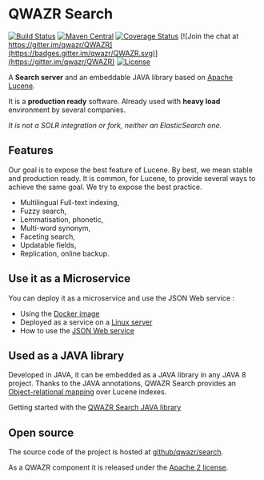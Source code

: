 QWAZR Search
============

[![Build Status](https://travis-ci.org/qwazr/search.svg?branch=master)](https://travis-ci.org/qwazr/search)
[![Maven Central](https://maven-badges.herokuapp.com/maven-central/com.qwazr/qwazr-search/badge.svg)](https://maven-badges.herokuapp.com/maven-central/com.qwazr/qwazr-search)
[![Coverage Status](https://coveralls.io/repos/github/qwazr/search/badge.svg?branch=master)](https://coveralls.io/github/qwazr/search?branch=master)
[![Join the chat at https://gitter.im/qwazr/QWAZR](https://badges.gitter.im/qwazr/QWAZR.svg)](https://gitter.im/qwazr/QWAZR)
[![License](https://img.shields.io/badge/license-Apache%202.0-blue.svg)](https://opensource.org/licenses/Apache-2.0)

A **Search server** and an embeddable JAVA library
based on [Apache Lucene](http://lucene.apache.org/core).

It is a **production ready** software.
Already used with **heavy load** environment by several companies.

*It is not a SOLR integration or fork, neither an ElasticSearch one.*

Features
--------
Our goal is to expose the best feature of Lucene. By best, we mean stable and production ready.
It is common, for Lucene, to provide several ways to achieve the same goal. We try to expose the best practice.

- Multilingual Full-text indexing,
- Fuzzy search,
- Lemmatisation, phonetic,
- Multi-word synonym,
- Faceting search,
- Updatable fields,
- Replication, online backup.

Use it as a Microservice
------------------------
You can deploy it as a microservice and use the JSON Web service :
- Using the [Docker image](usage/docker.md)
- Deployed as a service on a [Linux server](usage/linux.md)
- How to use the [JSON Web service](usage/webservice.md)

Used as a JAVA library
----------------------
Developed in JAVA, it can be embedded as a JAVA library in any JAVA 8 project.
Thanks to the JAVA annotations, QWAZR Search provides
an [Object-relational mapping](https://en.wikipedia.org/wiki/Object-relational_mapping)
over Lucene indexes.

Getting started with the [QWAZR Search JAVA library](usage/java-library.md)

Open source
-----------
The source code of the project is hosted at
[github/qwazr/search](https://github.com/qwazr/search).

As a QWAZR component it is released under the
[Apache 2 license](https://www.apache.org/licenses/LICENSE-2.0).
